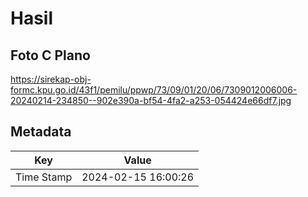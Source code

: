 # Hasil

## Foto C Plano

https://sirekap-obj-formc.kpu.go.id/43f1/pemilu/ppwp/73/09/01/20/06/7309012006006-20240214-234850--902e390a-bf54-4fa2-a253-054424e66df7.jpg


## Metadata

| Key        | Value               |
| ---------- | ------------------- |
| Time Stamp | 2024-02-15 16:00:26 |




